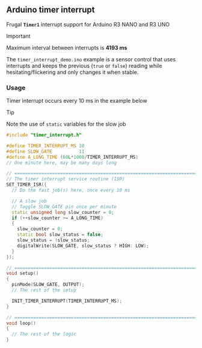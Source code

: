 ## Arduino timer interrupt
Frugal **`Timer1`** interrupt support for Arduino R3 NANO and R3 UNO
> [!IMPORTANT]  
> Maximum interval between interrupts is **4193 ms**

The `timer_interrupt_demo.ino` example is a sensor control that uses interrupts and keeps the previous (`true` or `false`) reading while hesitating/flickering and only changes it when stable.
### Usage
Timer interrupt occurs every 10 ms in the example below
> [!TIP]  
> Note the use of `static` variables for the slow job
```C++
#include "timer_interrupt.h"

#define TIMER_INTERRUPT_MS 10
#define SLOW_GATE          11
#define A_LONG_TIME (60L*1000/TIMER_INTERRUPT_MS)
// One minute here, may be many days long

// =============================================================================
// The timer interrupt service routine (ISR)
SET_TIMER_ISR({
  // Do the fast job(s) here, once every 10 ms

  // A slow job
  // Toggle SLOW_GATE pin once per minute
  static unsigned long slow_counter = 0;
  if (++slow_counter >= A_LONG_TIME)
  {
    slow_counter = 0;
    static bool slow_status = false;
    slow_status = !slow_status;
    digitalWrite(SLOW_GATE, slow_status ? HIGH: LOW);
  }
});

// =============================================================================
void setup()
{
  pinMode(SLOW_GATE, OUTPUT);
  // The rest of the setup

  INIT_TIMER_INTERRUPT(TIMER_INTERRUPT_MS);
}

// =============================================================================
void loop()
{
  // The rest of the logic     
}
